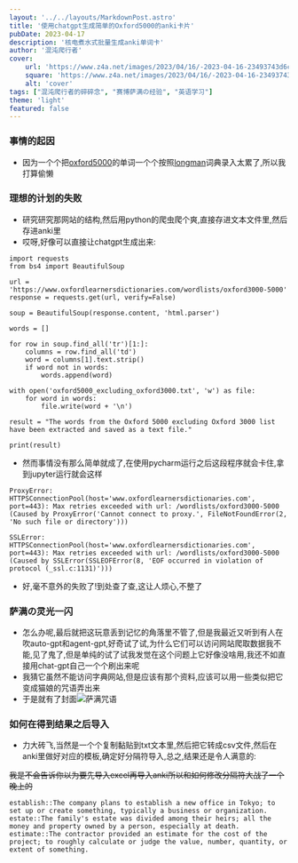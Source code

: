 ```yaml
---
layout: '../../layouts/MarkdownPost.astro'
title: '使用chatgpt生成简单的Oxford5000的anki卡片'
pubDate: 2023-04-17
description: '核电煮水式批量生成anki单词卡'
author: '混沌爬行者'
cover:
    url: 'https://www.z4a.net/images/2023/04/16/-2023-04-16-23493743d6c92f7e0ed28b.png'
    square: 'https://www.z4a.net/images/2023/04/16/-2023-04-16-23493743d6c92f7e0ed28b.png'
    alt: 'cover'
tags: ["混沌爬行者的碎碎念", "赛博萨满の经验", "英语学习"]
theme: 'light'
featured: false
---
```


### 事情的起因
- 因为一个个把[oxford5000](https://www.oxfordlearnersdictionaries.com/wordlists/oxford3000-5000)的单词一个个按照[longman](https://www.ldoceonline.com/dictionary/)词典录入太累了,所以我打算偷懒

### 理想的计划的失败
- 研究研究那网站的结构,然后用python的爬虫爬个爽,直接存进文本文件里,然后存进anki里
- 哎呀,好像可以直接让chatgpt生成出来:

```
import requests
from bs4 import BeautifulSoup

url = 'https://www.oxfordlearnersdictionaries.com/wordlists/oxford3000-5000'
response = requests.get(url, verify=False)

soup = BeautifulSoup(response.content, 'html.parser')

words = []

for row in soup.find_all('tr')[1:]:
    columns = row.find_all('td')
    word = columns[1].text.strip()
    if word not in words:
        words.append(word)

with open('oxford5000_excluding_oxford3000.txt', 'w') as file:
    for word in words:
        file.write(word + '\n')

result = "The words from the Oxford 5000 excluding Oxford 3000 list have been extracted and saved as a text file."

print(result)
```

- 然而事情没有那么简单就成了,在使用pycharm运行之后这段程序就会卡住,拿到jupyter运行就会这样

```
ProxyError: HTTPSConnectionPool(host='www.oxfordlearnersdictionaries.com', port=443): Max retries exceeded with url: /wordlists/oxford3000-5000 (Caused by ProxyError('Cannot connect to proxy.', FileNotFoundError(2, 'No such file or directory')))
```

```
SSLError: HTTPSConnectionPool(host='www.oxfordlearnersdictionaries.com', port=443): Max retries exceeded with url: /wordlists/oxford3000-5000 (Caused by SSLError(SSLEOFError(8, 'EOF occurred in violation of protocol (_ssl.c:1131)')))
```

- 好,毫不意外的失败了!到处查了查,这让人烦心,不整了

### 萨满の灵光一闪
- 怎么办呢,最后就把这玩意丢到记忆的角落里不管了,但是我最近又听到有人在吹auto-gpt和agent-gpt,好奇试了试,为什么它们可以访问网站爬取数据我不能,见了鬼了,但是单纯的试了试我发觉在这个问题上它好像没啥用,我还不如直接用chat-gpt自己一个个刷出来呢
- 我猜它虽然不能访问字典网站,但是应该有那个资料,应该可以用一些类似把它变成猫娘的咒语弄出来
- 于是就有了封面![萨满咒语](https://www.z4a.net/images/2023/04/16/-2023-04-16-23493743d6c92f7e0ed28b.png "萨满咒语")

### 如何在得到结果之后导入
- 力大砖飞,当然是一个个复制黏贴到txt文本里,然后把它转成csv文件,然后在anki里做好对应的模板,确定好分隔符导入,总之,结果还是令人满意的:

~~我是不会告诉你以为要先导入excel再导入anki所以和如何修改分隔符大战了一个晚上的~~

```
establish::The company plans to establish a new office in Tokyo; to set up or create something, typically a business or organization.
estate::The family's estate was divided among their heirs; all the money and property owned by a person, especially at death.
estimate::The contractor provided an estimate for the cost of the project; to roughly calculate or judge the value, number, quantity, or extent of something.
```
